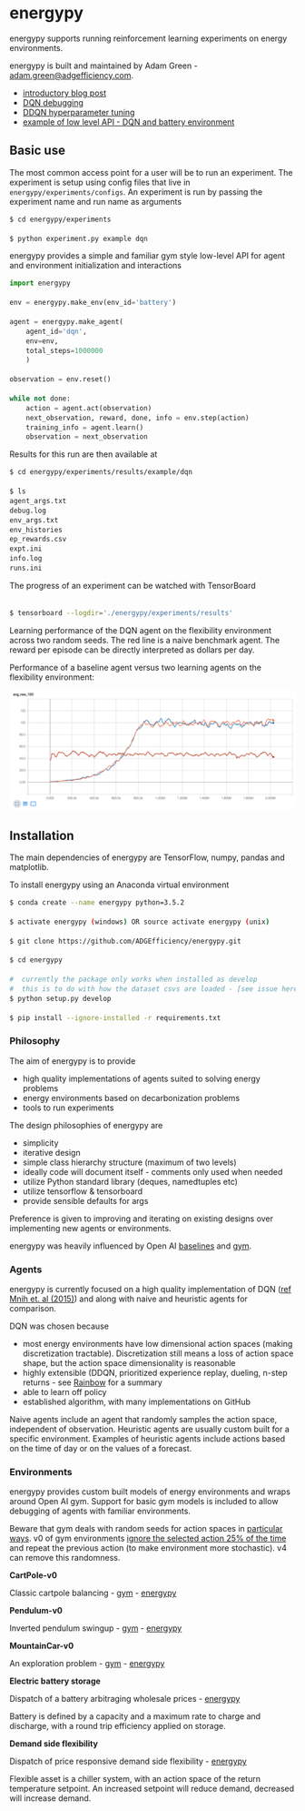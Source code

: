 # energypy

energypy supports running reinforcement learning experiments on energy environments.

energypy is built and maintained by Adam Green - [adam.green@adgefficiency.com](adam.green@adgefficiency.com).  

- [introductory blog post](http://www.adgefficiency.com/energypy-reinforcement-learning-for-energy-systems/)
- [DQN debugging](http://adgefficiency.com/dqn-debugging/)
- [DDQN hyperparameter tuning](http://adgefficiency.com/dqn-tuning/)
- [example of low level API - DQN and battery environment](https://github.com/ADGEfficiency/energypy/blob/master/notebooks/examples/DQN_battery_example.ipynb)

## Basic use

The most common access point for a user will be to run an experiment.  The experiment is setup using config files that live in `energypy/experiments/configs`.  An experiment is run by passing the experiment name and run name as arguments

```bash
$ cd energypy/experiments

$ python experiment.py example dqn
```

energypy provides a simple and familiar gym style low-level API for agent and environment initialization and interactions

```python
import energypy

env = energypy.make_env(env_id='battery')

agent = energypy.make_agent(
    agent_id='dqn',
    env=env,
    total_steps=1000000
    )

observation = env.reset()

while not done:
    action = agent.act(observation)
    next_observation, reward, done, info = env.step(action)
    training_info = agent.learn()
    observation = next_observation
```

Results for this run are then available at

``` bash
$ cd energypy/experiments/results/example/dqn

$ ls
agent_args.txt
debug.log
env_args.txt
env_histories
ep_rewards.csv
expt.ini
info.log
runs.ini
```

The progress of an experiment can be watched with TensorBoard

```bash

$ tensorboard --logdir='./energypy/experiments/results'

```

Learning performance of the DQN agent on the flexibility environment across two random seeds.  The red line is a naive benchmark agent.  The reward per episode can be directly interpreted as dollars per day.

Performance of a baseline agent versus two learning agents on the flexibility environment:

![fig](assets/tb1.png)

## Installation

The main dependencies of energypy are TensorFlow, numpy, pandas and matplotlib.

To install energypy using an Anaconda virtual environment

```bash
$ conda create --name energypy python=3.5.2

$ activate energypy (windows) OR source activate energypy (unix)

$ git clone https://github.com/ADGEfficiency/energypy.git

$ cd energypy

#  currently the package only works when installed as develop
#  this is to do with how the dataset csvs are loaded - [see issue here](https://github.com/ADGEfficiency/energypy/issues/34)
$ python setup.py develop 

$ pip install --ignore-installed -r requirements.txt

```
### Philosophy

The aim of energypy is to provide 

- high quality implementations of agents suited to solving energy problems
- energy environments based on decarbonization problems
- tools to run experiments

The design philosophies of energypy are

- simplicity
- iterative design
- simple class hierarchy structure (maximum of two levels)
- ideally code will document itself - comments only used when needed
- utilize Python standard library (deques, namedtuples etc) 
- utilize tensorflow & tensorboard
- provide sensible defaults for args

Preference is given to improving and iterating on existing designs over implementing new agents or environments.

energypy was heavily influenced by Open AI [baselines](https://github.com/openai/baselines) and [gym](https://github.com/openai/gym).

### Agents

energypy is currently focused on a high quality implementation of DQN ([ref Mnih et. al (2015)](https://web.stanford.edu/class/psych209/Readings/MnihEtAlHassibis15NatureControlDeepRL.pdf)) and along with naive and heuristic agents for comparison.

DQN was chosen because

- most energy environments have low dimensional action spaces (making discretization tractable).  Discretization still means a loss of action space shape, but the action space dimensionality is reasonable
- highly extensible (DDQN, prioritized experience replay, dueling, n-step returns - see [Rainbow](https://arxiv.org/pdf/1710.02298.pdf) for a summary
- able to learn off policy
- established algorithm, with many implementations on GitHub

Naive agents include an agent that randomly samples the action space, independent of observation.  Heuristic agents are
usually custom built for a specific environment.  Examples of heuristic agents include actions based on the time of day or on the values of a forecast.

### Environments

energypy provides custom built models of energy environments and wraps around Open AI gym.  Support for basic gym
models is included to allow debugging of agents with familiar environments.

Beware that gym deals with random seeds for action spaces in [particular ways](https://github.com/openai/gym/blob/master/gym/spaces/prng.py).  v0 of gym environments [ignore the selected action 25% of the time](http://amid.fish/reproducing-deep-rl) and repeat the previous action (to make environment more stochastic).  v4 can remove this randomness.

**CartPole-v0**

Classic cartpole balancing - [gym](https://github.com/openai/gym/blob/master/gym/envs/classic_control/cartpole.py) - [energypy](https://github.com/ADGEfficiency/energypy/blob/dev/energypy/envs/register.py)

**Pendulum-v0** 

Inverted pendulum swingup - [gym](https://github.com/openai/gym/blob/master/gym/envs/classic_control/pendulum.py) - [energypy](https://github.com/ADGEfficiency/energypy/blob/dev/energypy/envs/register.py)

**MountainCar-v0** 

An exploration problem - [gym](https://github.com/openai/gym/blob/master/gym/envs/classic_control/mountain_car.py) - [energypy](https://github.com/ADGEfficiency/energypy/blob/dev/energypy/envs/register.py)

**Electric battery storage** 

Dispatch of a battery arbitraging wholesale prices - [energypy](https://github.com/openai/gym/blob/master/gym/envs/classic_control/mountain_car.p://github.com/ADGEfficiency/energypy/tree/dev/energypy/envs/battery)

Battery is defined by a capacity and a maximum rate to charge and discharge, with a round trip efficiency applied on storage.

**Demand side flexibility** 

Dispatch of price responsive demand side flexibility - [energypy](https://github.com/ADGEfficiency/energypy/tree/dev/energypy/envs/flex)

Flexible asset is a chiller system, with an action space of the return temperature setpoint.  An increased setpoint will
reduce demand, decreased will increase demand.
